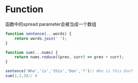 # Function

函数中的spread parameter会被当成一个数组

```js
function sentence(...words) {
    return words.join(' ');
}

function sum(...nums) {
    return nums.reduce((prev, curr) => prev + curr);
}

sentence('Who','is','this','Don','?')// Who is this Don?
sum(1,2,3)// 6
```